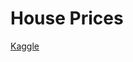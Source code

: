 # House Prices

[Kaggle](https://www.kaggle.com/c/house-prices-advanced-regression-techniques/overview)

